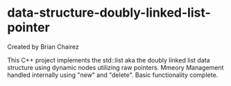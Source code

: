 # data-structure-doubly-linked-list-pointer

Created by Brian Chairez

This C++ project implements the std::list aka the doubly linked list data structure using dynamic nodes utilizing raw pointers.
Mmeory Management handled internally using "new" and "delete".
Basic functionality complete.
